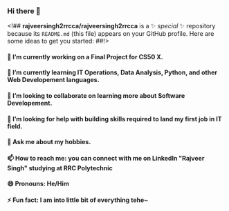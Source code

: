 ### Hi there 👋

<!##
**rajveersingh2rrcca/rajveersingh2rrcca** is a ✨ _special_ ✨ repository because its `README.md` (this file) appears on your GitHub profile.
Here are some ideas to get you started:
##!>

#### 🔭 I’m currently working on a Final Project for CS50 X.
#### 🌱 I’m currently learning IT Operations, Data Analysis, Python, and other Web Developement languages.
#### 👯 I’m looking to collaborate on learning more about Software Developement.
#### 🤔 I’m looking for help with building skills required to land my first job in IT field. 
#### 💬 Ask me about my hobbies.
#### 📫 How to reach me: you can connect with me on LinkedIn "Rajveer Singh" studying at RRC Polytechnic
#### 😄 Pronouns: He/Him
#### ⚡ Fun fact: I am into little bit of everything tehe~
